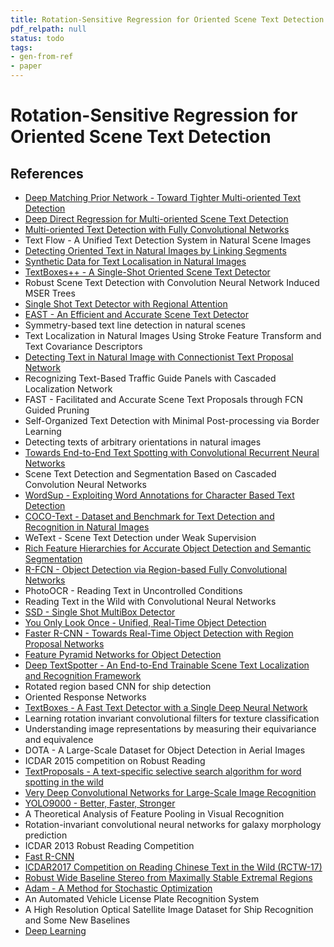 ```yaml
---
title: Rotation-Sensitive Regression for Oriented Scene Text Detection
pdf_relpath: null
status: todo
tags:
- gen-from-ref
- paper
---
```


# Rotation-Sensitive Regression for Oriented Scene Text Detection

## References

- [Deep Matching Prior Network - Toward Tighter Multi-oriented Text Detection](./deep-matching-prior-network-toward-tighter-multi-oriented-text-detection.md)
- [Deep Direct Regression for Multi-oriented Scene Text Detection](./deep-direct-regression-for-multi-oriented-scene-text-detection.md)
- [Multi-oriented Text Detection with Fully Convolutional Networks](./multi-oriented-text-detection-with-fully-convolutional-networks.md)
- Text Flow - A Unified Text Detection System in Natural Scene Images
- [Detecting Oriented Text in Natural Images by Linking Segments](./detecting-oriented-text-in-natural-images-by-linking-segments.md)
- [Synthetic Data for Text Localisation in Natural Images](./synthetic-data-for-text-localisation-in-natural-images.md)
- [TextBoxes++ - A Single-Shot Oriented Scene Text Detector](./textboxes-a-single-shot-oriented-scene-text-detector.md)
- Robust Scene Text Detection with Convolution Neural Network Induced MSER Trees
- [Single Shot Text Detector with Regional Attention](./single-shot-text-detector-with-regional-attention.md)
- [EAST - An Efficient and Accurate Scene Text Detector](./east-an-efficient-and-accurate-scene-text-detector.md)
- Symmetry-based text line detection in natural scenes
- Text Localization in Natural Images Using Stroke Feature Transform and Text Covariance Descriptors
- [Detecting Text in Natural Image with Connectionist Text Proposal Network](./detecting-text-in-natural-image-with-connectionist-text-proposal-network.md)
- Recognizing Text-Based Traffic Guide Panels with Cascaded Localization Network
- FAST - Facilitated and Accurate Scene Text Proposals through FCN Guided Pruning
- Self-Organized Text Detection with Minimal Post-processing via Border Learning
- Detecting texts of arbitrary orientations in natural images
- [Towards End-to-End Text Spotting with Convolutional Recurrent Neural Networks](./towards-end-to-end-text-spotting-with-convolutional-recurrent-neural-networks.md)
- Scene Text Detection and Segmentation Based on Cascaded Convolution Neural Networks
- [WordSup - Exploiting Word Annotations for Character Based Text Detection](./wordsup-exploiting-word-annotations-for-character-based-text-detection.md)
- [COCO-Text - Dataset and Benchmark for Text Detection and Recognition in Natural Images](./coco-text-dataset-and-benchmark-for-text-detection-and-recognition-in-natural-images.md)
- WeText - Scene Text Detection under Weak Supervision
- [Rich Feature Hierarchies for Accurate Object Detection and Semantic Segmentation](./rich-feature-hierarchies-for-accurate-object-detection-and-semantic-segmentation.md)
- [R-FCN - Object Detection via Region-based Fully Convolutional Networks](./r-fcn-object-detection-via-region-based-fully-convolutional-networks.md)
- PhotoOCR - Reading Text in Uncontrolled Conditions
- Reading Text in the Wild with Convolutional Neural Networks
- [SSD - Single Shot MultiBox Detector](./ssd-single-shot-multibox-detector.md)
- [You Only Look Once - Unified, Real-Time Object Detection](./you-only-look-once-unified-real-time-object-detection.md)
- [Faster R-CNN - Towards Real-Time Object Detection with Region Proposal Networks](./faster-r-cnn-towards-real-time-object-detection-with-region-proposal-networks.md)
- [Feature Pyramid Networks for Object Detection](./feature-pyramid-networks-for-object-detection.md)
- [Deep TextSpotter - An End-to-End Trainable Scene Text Localization and Recognition Framework](./deep-textspotter-an-end-to-end-trainable-scene-text-localization-and-recognition-framework.md)
- Rotated region based CNN for ship detection
- Oriented Response Networks
- [TextBoxes - A Fast Text Detector with a Single Deep Neural Network](./textboxes-a-fast-text-detector-with-a-single-deep-neural-network.md)
- Learning rotation invariant convolutional filters for texture classification
- Understanding image representations by measuring their equivariance and equivalence
- DOTA - A Large-Scale Dataset for Object Detection in Aerial Images
- ICDAR 2015 competition on Robust Reading
- [TextProposals - A text-specific selective search algorithm for word spotting in the wild](./textproposals-a-text-specific-selective-search-algorithm-for-word-spotting-in-the-wild.md)
- [Very Deep Convolutional Networks for Large-Scale Image Recognition](./very-deep-convolutional-networks-for-large-scale-image-recognition.md)
- [YOLO9000 - Better, Faster, Stronger](./yolo9000-better-faster-stronger.md)
- A Theoretical Analysis of Feature Pooling in Visual Recognition
- Rotation-invariant convolutional neural networks for galaxy morphology prediction
- ICDAR 2013 Robust Reading Competition
- [Fast R-CNN](./fast-r-cnn.md)
- [ICDAR2017 Competition on Reading Chinese Text in the Wild (RCTW-17)](./icdar2017-competition-on-reading-chinese-text-in-the-wild-rctw-17.md)
- [Robust Wide Baseline Stereo from Maximally Stable Extremal Regions](./robust-wide-baseline-stereo-from-maximally-stable-extremal-regions.md)
- [Adam - A Method for Stochastic Optimization](./adam-a-method-for-stochastic-optimization.md)
- An Automated Vehicle License Plate Recognition System
- A High Resolution Optical Satellite Image Dataset for Ship Recognition and Some New Baselines
- [Deep Learning](./deep-learning.md)
